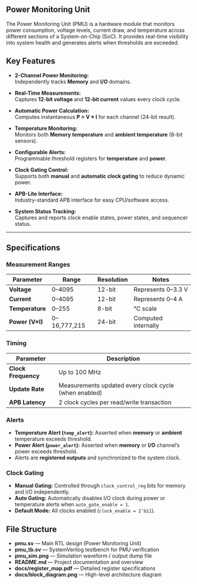 ## Power Monitoring Unit  

The Power Monitoring Unit (PMU) is a hardware module that monitors power consumption, voltage levels, current draw, and temperature across different sections of a System-on-Chip (SoC). It provides real-time visibility into system health and generates alerts when thresholds are exceeded.

## Key Features  

- **2-Channel Power Monitoring:**  
  Independently tracks **Memory** and **I/O** domains.  

- **Real-Time Measurements:**  
  Captures **12-bit voltage** and **12-bit current** values every clock cycle.  

- **Automatic Power Calculation:**  
  Computes instantaneous **P = V × I** for each channel (24-bit result).  

- **Temperature Monitoring:**  
  Monitors both **Memory temperature** and **ambient temperature** (8-bit sensors).  

- **Configurable Alerts:**  
  Programmable threshold registers for **temperature** and **power**.  

- **Clock Gating Control:**  
  Supports both **manual** and **automatic clock gating** to reduce dynamic power.  

- **APB-Lite Interface:**  
  Industry-standard APB interface for easy CPU/software access.  

- **System Status Tracking:**  
  Captures and reports clock enable states, power states, and sequencer status.  

---

## Specifications  

### Measurement Ranges  
| Parameter | Range | Resolution | Notes |
|------------|--------|-------------|-------|
| **Voltage** | 0–4095 | 12-bit | Represents 0–3.3 V |
| **Current** | 0–4095 | 12-bit | Represents 0–4 A |
| **Temperature** | 0–255 | 8-bit | °C scale |
| **Power (V×I)** | 0–16,777,215 | 24-bit | Computed internally |

### Timing  
| Parameter | Description |
|------------|-------------|
| **Clock Frequency** | Up to 100 MHz |
| **Update Rate** | Measurements updated every clock cycle (when enabled) |
| **APB Latency** | 2 clock cycles per read/write transaction |

### Alerts  
- **Temperature Alert (`temp_alert`):** Asserted when **memory** or **ambient** temperature exceeds threshold.  
- **Power Alert (`power_alert`):** Asserted when **memory** or **I/O** channel’s power exceeds threshold.  
- Alerts are **registered outputs** and synchronized to the system clock.  

### Clock Gating  
- **Manual Gating:** Controlled through `clock_control_reg` bits for memory and I/O independently.  
- **Auto Gating:** Automatically disables I/O clock during power or temperature alerts when `auto_gate_enable = 1`.  
- **Default Mode:** All clocks enabled (`clock_enable = 2'b11`).  


## File Structure  

- **pmu.sv** — Main RTL design (Power Monitoring Unit)  
- **pmu_tb.sv** — SystemVerilog testbench for PMU verification  
- **pmu_sim.png** — Simulation waveform / output dump file  
- **README.md** — Project documentation and overview  
- **docs/register_map.pdf** — Detailed register specifications  
- **docs/block_diagram.png** — High-level architecture diagram  
